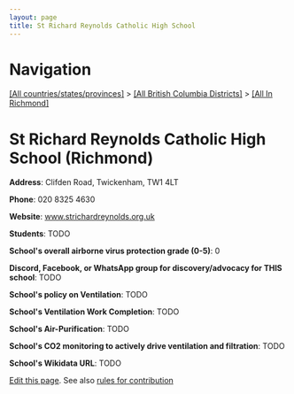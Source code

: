 ```yaml
---
layout: page
title: St Richard Reynolds Catholic High School
---
```

# Navigation

[[All countries/states/provinces]](../../..) > [[All British Columbia Districts]](../..) > [[All In Richmond]](..)

# St Richard Reynolds Catholic High School (Richmond)

**Address**: Clifden Road, Twickenham, TW1 4LT

**Phone**: 020 8325 4630

**Website**: www.strichardreynolds.org.uk

**Students**: TODO

**School's overall airborne virus protection grade (0-5)**: 0

**Discord, Facebook, or WhatsApp group for discovery/advocacy for THIS school**: TODO

**School's policy on Ventilation**: TODO

**School's Ventilation Work Completion**: TODO

**School's Air-Purification**: TODO

**School's CO2 monitoring to actively drive ventilation and filtration**: TODO

**School's Wikidata URL**: TODO


[Edit this page](https://github.com/ventilate-schools/BC/edit/main/./Richmond/St_Richard_Reynolds_Catholic_High_School.md). See also [rules for contribution](../../../contribution-rules/)